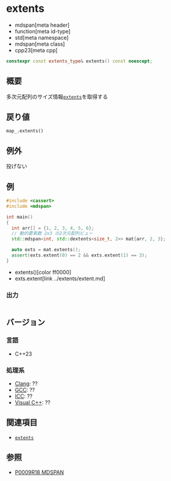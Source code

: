# extents
* mdspan[meta header]
* function[meta id-type]
* std[meta namespace]
* mdspan[meta class]
* cpp23[meta cpp]

```cpp
constexpr const extents_type& extents() const noexcept;
```

## 概要
多次元配列のサイズ情報[`extents`](../extents.md)を取得する


## 戻り値
`map_.extents()`


## 例外
投げない


## 例
```cpp example
#include <cassert>
#include <mdspan>

int main()
{
  int arr[] = {1, 2, 3, 4, 5, 6};
  // 動的要素数 2x3 の2次元配列ビュー
  std::mdspan<int, std::dextents<size_t, 2>> mat{arr, 2, 3};

  auto exts = mat.extents();
  assert(exts.extent(0) == 2 && exts.extent(1) == 3);
}
```
* extents()[color ff0000]
* exts.extent[link ../extents/extent.md]

### 出力
```
```


## バージョン
### 言語
- C++23

### 処理系
- [Clang](/implementation.md#clang): ??
- [GCC](/implementation.md#gcc): ??
- [ICC](/implementation.md#icc): ??
- [Visual C++](/implementation.md#visual_cpp): ??


## 関連項目
- [`extents`](../extents.md)


## 参照
- [P0009R18 MDSPAN](https://www.open-std.org/jtc1/sc22/wg21/docs/papers/2022/p0009r18.html)
